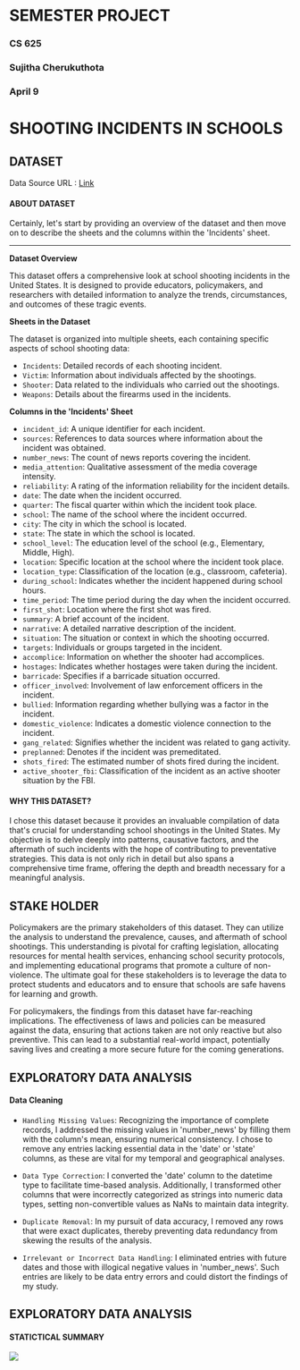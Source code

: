 # SEMESTER PROJECT

### CS 625

### Sujitha Cherukuthota

### April 9

# SHOOTING INCIDENTS IN SCHOOLS 

## DATASET

Data Source URL : [Link](https://www.chds.us/sssc/data-map/)

#### ABOUT DATASET 

Certainly, let's start by providing an overview of the dataset and then move on to describe the sheets and the columns within the 'Incidents' sheet.

---

**Dataset Overview**

This dataset offers a comprehensive look at school shooting incidents in the United States. It is designed to provide educators, policymakers, and researchers with detailed information to analyze the trends, circumstances, and outcomes of these tragic events.

**Sheets in the Dataset**

The dataset is organized into multiple sheets, each containing specific aspects of school shooting data:
- `Incidents`: Detailed records of each shooting incident.
- `Victim`: Information about individuals affected by the shootings.
- `Shooter`: Data related to the individuals who carried out the shootings.
- `Weapons`: Details about the firearms used in the incidents.

**Columns in the 'Incidents' Sheet**

- `incident_id`: A unique identifier for each incident.
- `sources`: References to data sources where information about the incident was obtained.
- `number_news`: The count of news reports covering the incident.
- `media_attention`: Qualitative assessment of the media coverage intensity.
- `reliability`: A rating of the information reliability for the incident details.
- `date`: The date when the incident occurred.
- `quarter`: The fiscal quarter within which the incident took place.
- `school`: The name of the school where the incident occurred.
- `city`: The city in which the school is located.
- `state`: The state in which the school is located.
- `school_level`: The education level of the school (e.g., Elementary, Middle, High).
- `location`: Specific location at the school where the incident took place.
- `location_type`: Classification of the location (e.g., classroom, cafeteria).
- `during_school`: Indicates whether the incident happened during school hours.
- `time_period`: The time period during the day when the incident occurred.
- `first_shot`: Location where the first shot was fired.
- `summary`: A brief account of the incident.
- `narrative`: A detailed narrative description of the incident.
- `situation`: The situation or context in which the shooting occurred.
- `targets`: Individuals or groups targeted in the incident.
- `accomplice`: Information on whether the shooter had accomplices.
- `hostages`: Indicates whether hostages were taken during the incident.
- `barricade`: Specifies if a barricade situation occurred.
- `officer_involved`: Involvement of law enforcement officers in the incident.
- `bullied`: Information regarding whether bullying was a factor in the incident.
- `domestic_violence`: Indicates a domestic violence connection to the incident.
- `gang_related`: Signifies whether the incident was related to gang activity.
- `preplanned`: Denotes if the incident was premeditated.
- `shots_fired`: The estimated number of shots fired during the incident.
- `active_shooter_fbi`: Classification of the incident as an active shooter situation by the FBI.

#### WHY THIS DATASET?

I chose this dataset because it provides an invaluable compilation of data that's crucial for understanding school shootings in the United States. My objective is to delve deeply into patterns, causative factors, and the aftermath of such incidents with the hope of contributing to preventative strategies. This data is not only rich in detail but also spans a comprehensive time frame, offering the depth and breadth necessary for a meaningful analysis.

## STAKE HOLDER

Policymakers are the primary stakeholders of this dataset. They can utilize the analysis to understand the prevalence, causes, and aftermath of school shootings. This understanding is pivotal for crafting legislation, allocating resources for mental health services, enhancing school security protocols, and implementing educational programs that promote a culture of non-violence. The ultimate goal for these stakeholders is to leverage the data to protect students and educators and to ensure that schools are safe havens for learning and growth.

For policymakers, the findings from this dataset have far-reaching implications. The effectiveness of laws and policies can be measured against the data, ensuring that actions taken are not only reactive but also preventive. This can lead to a substantial real-world impact, potentially saving lives and creating a more secure future for the coming generations.


## EXPLORATORY DATA ANALYSIS

#### Data Cleaning

- `Handling Missing Values`:  Recognizing the importance of complete records, I addressed the missing values in 'number_news' by filling them with the column's mean, ensuring numerical consistency. I chose to remove any entries lacking essential data in the 'date' or 'state' columns, as these are vital for my temporal and geographical analyses.
  
- `Data Type Correction`: I converted the 'date' column to the datetime type to facilitate time-based analysis. Additionally, I transformed other columns that were incorrectly categorized as strings into numeric data types, setting non-convertible values as NaNs to maintain data integrity.


- `Duplicate Removal`: In my pursuit of data accuracy, I removed any rows that were exact duplicates, thereby preventing data redundancy from skewing the results of the analysis.

- `Irrelevant or Incorrect Data Handling`: I eliminated entries with future dates and those with illogical negative values in 'number_news'. Such entries are likely to be data entry errors and could distort the findings of my study.

## EXPLORATORY DATA ANALYSIS

#### STATICTICAL SUMMARY

![](SUMMARY.png)

